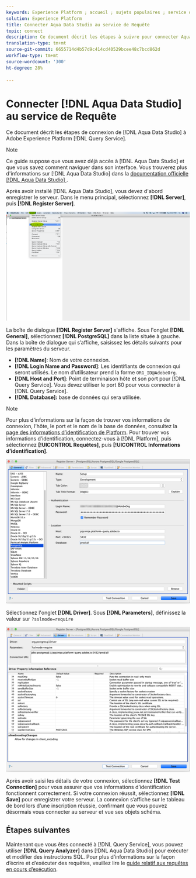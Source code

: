 ```yaml
---
keywords: Experience Platform ; accueil ; sujets populaires ; service de requête ; service de Requête ; Aqua Data Studio ; studio de données Aqua ; connexion au service de requête ;
solution: Experience Platform
title: Connecter Aqua Data Studio au service de Requête
topic: connect
description: Ce document décrit les étapes à suivre pour connecter Aqua Data Studio à Adobe Experience Platform Query Service.
translation-type: tm+mt
source-git-commit: 6655714d4b57d9c414cd40529bcee48c7bcd862d
workflow-type: tm+mt
source-wordcount: '300'
ht-degree: 28%

---
```



# Connecter [!DNL Aqua Data Studio] au service de Requête

Ce document décrit les étapes de connexion de [!DNL Aqua Data Studio] à Adobe Experience Platform [!DNL Query Service].

>[!NOTE]
>
> Ce guide suppose que vous avez déjà accès à [!DNL Aqua Data Studio] et que vous savez comment naviguer dans son interface. Vous trouverez plus d&#39;informations sur [!DNL Aqua Data Studio] dans la [documentation officielle [!DNL Aqua Data Studio] ](https://www.aquaclusters.com/app/home/project/public/aquadatastudio/wikibook/Documentation21.1/page/0/Aqua-Data-Studio-21-1).

Après avoir installé [!DNL Aqua Data Studio], vous devez d&#39;abord enregistrer le serveur. Dans le menu principal, sélectionnez **[!DNL Server]**, puis **[!DNL Register Server]**.

![](../images/clients/aqua-data-studio/register-server.png)

La boîte de dialogue **[!DNL Register Server]** s&#39;affiche. Sous l&#39;onglet **[!DNL General]**, sélectionnez **[!DNL PostgreSQL]** dans la liste située à gauche. Dans la boîte de dialogue qui s’affiche, saisissez les détails suivants pour les paramètres du serveur.

- **[!DNL Name]**: Nom de votre connexion.
- **[!DNL Login Name and Password]**: Les identifiants de connexion qui seront utilisés. Le nom d’utilisateur prend la forme `ORG_ID@AdobeOrg`.
- **[!DNL Host and Port]**: Point de terminaison hôte et son port pour  [!DNL Query Service]. Vous devez utiliser le port 80 pour vous connecter à [!DNL Query Service].
- **[!DNL Database]:** base de données qui sera utilisée.

>[!NOTE]
>
>Pour plus d’informations sur la façon de trouver vos informations de connexion, l’hôte, le port et le nom de la base de données, consultez la [page des informations d’identification de Platform](https://platform.adobe.com/query/configuration). Pour trouver vos informations d’identification, connectez-vous à [!DNL Platform], puis sélectionnez **[!UICONTROL Requêtes]**, puis **[!UICONTROL Informations d’identification]**.

![](../images/clients/aqua-data-studio/register-server-general-tab.png)

Sélectionnez l&#39;onglet **[!DNL Driver]**. Sous **[!DNL Parameters]**, définissez la valeur sur `?sslmode=require`

![](../images/clients/aqua-data-studio/register-server-driver-tab.png)

Après avoir saisi les détails de votre connexion, sélectionnez **[!DNL Test Connection]** pour vous assurer que vos informations d’identification fonctionnent correctement. Si votre connexion réussit, sélectionnez **[!DNL Save]** pour enregistrer votre serveur. La connexion s’affiche sur le tableau de bord lors d’une inscription réussie, confirmant que vous pouvez désormais vous connecter au serveur et vue ses objets schéma.

## Étapes suivantes

Maintenant que vous êtes connecté à [!DNL Query Service], vous pouvez utiliser **[!DNL Query Analyzer]** dans [!DNL Aqua Data Studio] pour exécuter et modifier des instructions SQL. Pour plus d’informations sur la façon d’écrire et d’exécuter des requêtes, veuillez lire le [guide relatif aux requêtes en cours d’exécution](../best-practices/writing-queries.md).
